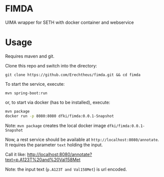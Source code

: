 # FIMDA
UIMA wrapper for SETH with docker container and webservice

# Usage

Requires maven and git.

Clone this repo and switch into the directory:

`git clone https://github.com/Erechtheus/fimda.git && cd fimda`

To start the service, execute:

`mvn spring-boot:run`

or, to start via docker (has to be installed), execute:

```bash
mvn package
docker run -p 8080:8080 dfki/fimda:0.0.1-Snapshot
```

Note: `mvn package` creates the local docker image `dfki/fimda:0.0.1-Snapshot`

Now, a rest service should be available at `http://localhost:8080/annotate`. It requires the parameter `text` holding the input.

Call it like: [http://localhost:8080/annotate?text=p.A123T%20and%20Val158Met](http://localhost:8080/annotate?text=p.A123T%20and%20Val158Met)

Note: the input text (`p.A123T and Val158Met`) is url encoded.


